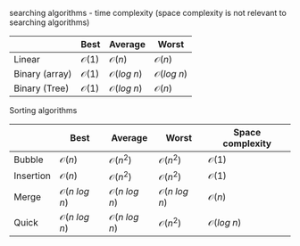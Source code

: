 
searching algorithms - time complexity (space complexity is not relevant to searching algorithms)

|                | Best             | Average               | Worst                 |
| -------------- | ---------------- | --------------------- | --------------------- |
| Linear         | $\mathcal{O}(1)$ | $\mathcal{O}(n)$      | $\mathcal{O}(n)$      |
| Binary (array) | $\mathcal{O}(1)$ | $\mathcal{O}(log\;n)$ | $\mathcal{O}(log\;n)$ |
| Binary (Tree)  | $\mathcal{O}(1)$ | $\mathcal{O}(log\;n)$ | $\mathcal{O}(n)$      |
Sorting algorithms

|           | Best                     | Average                  | Worst                    | Space complexity      |
| --------- | ------------------------ | ------------------------ | ------------------------ | --------------------- |
| Bubble    | $\mathcal{O}(n)$         | $\mathcal{O}(n^2)$       | $\mathcal{O}(n^2)$       | $\mathcal{O}(1)$      |
| Insertion | $\mathcal{O}(n)$         | $\mathcal{O}(n^2)$       | $\mathcal{O}(n^2)$       | $\mathcal{O}(1)$      |
| Merge     | $\mathcal{O}(n\;log\;n)$ | $\mathcal{O}(n\;log\;n)$ | $\mathcal{O}(n\;log\;n)$ | $\mathcal{O}(n)$      |
| Quick     | $\mathcal{O}(n\;log\;n)$ | $\mathcal{O}(n\;log\;n)$ | $\mathcal{O}(n^2)$       | $\mathcal{O}(log\;n)$ |
